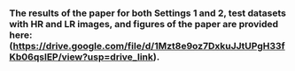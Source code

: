 ### The results of the paper for both Settings 1 and 2, test datasets with HR and LR images, and figures of the paper are provided here: (https://drive.google.com/file/d/1Mzt8e9oz7DxkuJJtUPgH33fKb06qslEP/view?usp=drive_link).
